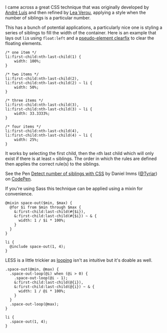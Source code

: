 I came across a great CSS technique that was originally developed by [André Luís][1] and then refined by [Lea Verou][2], applying a style when the number of siblings is a particular number.

This has a bunch of potential applications, a particularly nice one is styling a series of siblings to fill the width of the container. Here is an example that lays out `li`s using `float:left` and a [pseudo-element clearfix][3] to clear the floating elements.

<!--prettify lang=css-->
	/* one item */
	li:first-child:nth-last-child(1) {
		width: 100%;
	}

	/* two items */
	li:first-child:nth-last-child(2),
	li:first-child:nth-last-child(2) ~ li {
		width: 50%;
	}

	/* three items */
	li:first-child:nth-last-child(3),
	li:first-child:nth-last-child(3) ~ li {
		width: 33.3333%;
	}

	/* four items */
	li:first-child:nth-last-child(4),
	li:first-child:nth-last-child(4) ~ li {
		width: 25%;
	}

It works by selecting the first child, then the <code>n</code>th last child which will only exist if there is at least <code>n</code> siblings. The order in which the rules are defined then applies the correct rule(s) to the siblings.

<p data-height="268" data-theme-id="2513" data-slug-hash="qxHgE" data-default-tab="result" class='codepen'>See the Pen <a href='http://codepen.io/Tyriar/pen/qxHgE'>Detect number of siblings with CSS</a> by Daniel Imms (<a href='http://codepen.io/Tyriar'>@Tyriar</a>) on <a href='http://codepen.io'>CodePen</a>.</p>
<script async="async" src="//codepen.io/assets/embed/ei.js"></script>

If you're using Sass this technique can be applied using a mixin for convenience.

<!--prettify lang=css-->
    @mixin space-out($min, $max) {
      @for $i from $min through $max {
        &:first-child:last-child(#{$i}),
        &:first-child:last-child(#{$i}) ~ & {
          width: 1 / $i * 100%;
        }
      }
    }

    li {
      @include space-out(1, 4);
    }

LESS is a little trickier as [looping][4] isn't as intuitive but it's doable as well.

<!--prettify lang=css-->
    .space-out(@min, @max) {
      .space-out-loop(@i) when (@i > 0) {
        .space-out-loop(@i - 1);
        &:first-child:last-child(@{i}),
        &:first-child:last-child(@{i}) ~ & {
          width: 1 / @i * 100%;
        }
      }
      .space-out-loop(@max);
    }

    li {
      .space-out(1, 4);
    }

[1]: http://andr3.net/blog/post/142
[2]: http://lea.verou.me/2011/01/styling-children-based-on-their-number-with-css3/
[3]: http://www.growingwiththeweb.com/2013/03/a-clearfix-without-additional-markup.html
[4]: http://www.growingwiththeweb.com/2014/03/implementing-loops-in-less.html
